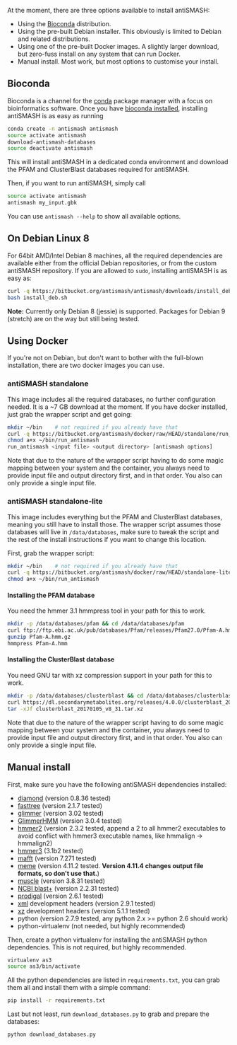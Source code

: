 At the moment, there are three options available to install antiSMASH:

  - Using the [Bioconda](https://bioconda.github.io/index.html) distribution.
  - Using the pre-built Debian installer. This obviously is limited to Debian
    and related distributions.
  - Using one of the pre-built Docker images. A slightly larger download, but
    zero-fuss install on any system that can run Docker.
  - Manual install. Most work, but most options to customise your install.


## Bioconda

Bioconda is a channel for the [conda](http://conda.pydata.org/docs/intro.html)
package manager with a focus on bioinformatics software. Once you have [bioconda
installed](https://bioconda.github.io/index.html), installing antiSMASH is as
easy as running

```bash
conda create -n antismash antismash
source activate antismash
download-antismash-databases
source deactivate antismash
```

This will install antiSMASH in a dedicated conda environment and download the
PFAM and ClusterBlast databases required for antiSMASH.

Then, if you want to run antiSMASH, simply call

```bash
source activate antismash
antismash my_input.gbk
```

You can use `antismash --help` to show all available options.

## On Debian Linux 8

For 64bit AMD/Intel Debian 8 machines, all the required dependencies are available
either from the official Debian repositories, or from the custom antiSMASH
repository. If you are allowed to `sudo`, installing antiSMASH is as easy as:

```bash
curl -q https://bitbucket.org/antismash/antismash/downloads/install_deb.sh > install_deb.sh
bash install_deb.sh
```

**Note:** Currently only Debian 8 (jessie) is supported. Packages for Debian 9 (stretch)
are on the way but still being tested.

## Using Docker

If you're not on Debian, but don't want to bother with the full-blown
installation, there are two docker images you can use.

### antiSMASH standalone

This image includes all the required databases, no further configuration needed.
It is a ~7 GB download at the moment. If you have docker installed, just grab
the wrapper script and get going:

```bash
mkdir ~/bin    # not required if you already have that
curl -q https://bitbucket.org/antismash/docker/raw/HEAD/standalone/run_antismash > ~/bin/run_antismash
chmod a+x ~/bin/run_antismash
run_antismash <input file> <output directory> [antismash options]
```

Note that due to the nature of the wrapper script having to do some magic
mapping between your system and the container, you always need to provide input
file and output directory first, and in that order. You also can only provide a
single input file.

### antiSMASH standalone-lite

This image includes everything but the PFAM and ClusterBlast databases, meaning
you still have to install those. The wrapper script assumes those databases will
live in `/data/databases`, make sure to tweak the script and the rest of the
install instructions if you want to change this location.

First, grab the wrapper script:

```bash
mkdir ~/bin    # not required if you already have that
curl -q https://bitbucket.org/antismash/docker/raw/HEAD/standalone-lite/run_antismash > ~/bin/run_antismash
chmod a+x ~/bin/run_antismash
```

#### Installing the PFAM database
You need the hmmer 3.1 hmmpress tool in your path for this to work.
```bash
mkdir -p /data/databases/pfam && cd /data/databases/pfam
curl ftp://ftp.ebi.ac.uk/pub/databases/Pfam/releases/Pfam27.0/Pfam-A.hmm.gz > Pfam-A.hmm.gz
gunzip Pfam-A.hmm.gz
hmmpress Pfam-A.hmm
```

#### Installing the ClusterBlast database
You need GNU tar with xz compression support in your path for this to work.
```bash
mkdir -p /data/databases/clusterblast && cd /data/databases/clusterblast
curl https://dl.secondarymetabolites.org/releases/4.0.0/clusterblast_20170105_v8_31.tar.xz > clusterblast_20170105_v8_31.tar.xz
tar -xJf clusterblast_20170105_v8_31.tar.xz
```

Note that due to the nature of the wrapper script having to do some magic
mapping between your system and the container, you always need to provide input
file and output directory first, and in that order. You also can only provide a
single input file.

## Manual install

First, make sure you have the following antiSMASH dependencies installed:

- [diamond](https://github.com/bbuchfink/diamond) (version 0.8.36 tested)
- [fasttree](http://www.microbesonline.org/fasttree/#Install) (version 2.1.7 tested)
- [glimmer](https://ccb.jhu.edu/software/glimmer/) (version 3.02 tested)
- [GlimmerHMM](https://ccb.jhu.edu/software/glimmerhmm/) (version 3.0.4 tested)
- [hmmer2](http://hmmer.janelia.org/download.html) (version 2.3.2 tested, append a 2 to all hmmer2 executables to avoid conflict with hmmer3 executable names, like hmmalign -> hmmalign2)
- [hmmer3](http://hmmer.janelia.org/download.html) (3.1b2 tested)
- [mafft](http://mafft.cbrc.jp/alignment/software/) (version 7.271 tested)
- [meme](http://meme-suite.org/meme-software/) (version 4.11.2 tested. **Version 4.11.4 changes output file formats, so don't use that.**)
- [muscle](http://www.drive5.com/muscle/downloads.htm) (version 3.8.31 tested)
- [NCBI blast+](ftp://ftp.ncbi.nlm.nih.gov/blast/executables/blast+/LATEST/) (version 2.2.31 tested)
- [prodigal](http://prodigal.ornl.gov/) (version 2.6.1 tested)
- [xml](http://xmlsoft.org) development headers (version 2.9.1 tested)
- [xz](http://tukaani.org/xz/) development headers (version 5.1.1 tested)
- python (version 2.7.9 tested, any python 2.x >= python 2.6 should work)
- python-virtualenv (not needed, but highly recommended)

Then, create a python virtualenv for installing the antiSMASH python
dependencies. This is not required, but highly recommended.


```bash
virtualenv as3
source as3/bin/activate
```

All the python dependencies are listed in `requirements.txt`, you can grab them
all and install them with a simple command:

```bash
pip install -r requirements.txt
```

Last but not least, run `download_databases.py` to grab and prepare the
databases:

```bash
python download_databases.py
```
